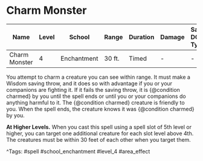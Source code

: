 # Charm Monster

| Name | Level | School | Range | Duration | Damage | Save DC & Type |
|------|-------|--------|-------|----------|--------|----------------|
| Charm Monster | 4 | Enchantment | 30 ft. | Timed | - | - |

You attempt to charm a creature you can see within range. It must make a Wisdom saving throw, and it does so with advantage if you or your companions are fighting it. If it fails the saving throw, it is {@condition charmed} by you until the spell ends or until you or your companions do anything harmful to it. The {@condition charmed} creature is friendly to you. When the spell ends, the creature knows it was {@condition charmed} by you.

**At Higher Levels.** When you cast this spell using a spell slot of 5th level or higher, you can target one additional creature for each slot level above 4th. The creatures must be within 30 feet of each other when you target them.

^Tags: #spell #school_enchantment #level_4 #area_effect